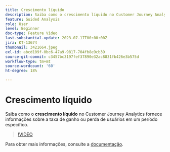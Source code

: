 ```yaml
---
title: Crescimento líquido
description: Saiba como o crescimento líquido no Customer Journey Analytics fornece insights sobre a taxa em que você ganha ou perde usuários em um período específico.
feature: Guided Analysis
role: User
level: Beginner
doc-type: Feature Video
last-substantial-update: 2023-07-17T00:00:00Z
jira: KT-13674
thumbnail: 3421664.jpeg
exl-id: abcd109f-0bc6-47a9-9817-704fb8e9cb39
source-git-commit: c3457bc3197fef37890e32ac8831fb426e3b575d
workflow-type: tm+mt
source-wordcount: '60'
ht-degree: 18%

---
```


# Crescimento líquido

Saiba como o **crescimento líquido** no Customer Journey Analytics fornece informações sobre a taxa de ganho ou perda de usuários em um período específico.

>[!VIDEO](https://video.tv.adobe.com/v/3421664/?learn=on)

Para obter mais informações, consulte a [documentação](https://experienceleague.adobe.com/docs/analytics-platform/using/guided-analysis/user-growth/net-growth.html?lang=pt-BR).
